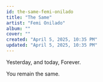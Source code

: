```yaml
---
id: the-same-femi-onilado
title: "The Same"
artist: "Femi Onilado"
album: ""
cover: ""
created: "April 5, 2025, 10:35 PM"
updated: "April 5, 2025, 10:35 PM"
---
```


Yesterday, and today, Forever.

You remain the same.